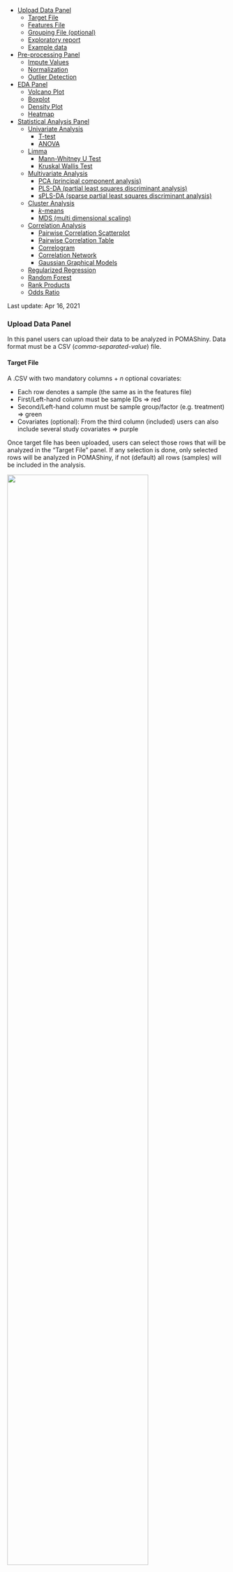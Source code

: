 -   [Upload Data Panel](#upload-data-panel)
    -   [Target File](#target-file)
    -   [Features File](#features-file)
    -   [Grouping File (optional)](#grouping-file-optional)
    -   [Exploratory report](#exploratory-report)
    -   [Example data](#example-data)
-   [Pre-processing Panel](#pre-processing-panel)
    -   [Impute Values](#impute-values)
    -   [Normalization](#normalization)
    -   [Outlier Detection](#outlier-detection)
-   [EDA Panel](#eda-panel)
    -   [Volcano Plot](#volcano-plot)
    -   [Boxplot](#boxplot)
    -   [Density Plot](#density-plot)
    -   [Heatmap](#heatmap)
-   [Statistical Analysis Panel](#statistical-analysis-panel)
    -   [Univariate Analysis](#univariate-analysis)
        -   [T-test](#t-test)
        -   [ANOVA](#anova)
    -   [Limma](#limma)
        -   [Mann-Whitney U Test](#mann-whitney-u-test)
        -   [Kruskal Wallis Test](#kruskal-wallis-test)
    -   [Multivariate Analysis](#multivariate-analysis)
        -   [PCA (principal component
            analysis)](#pca-principal-component-analysis)
        -   [PLS-DA (partial least squares discriminant
            analysis)](#pls-da-partial-least-squares-discriminant-analysis)
        -   [sPLS-DA (sparse partial least squares discriminant
            analysis)](#spls-da-sparse-partial-least-squares-discriminant-analysis)
    -   [Cluster Analysis](#cluster-analysis)
        -   [*k*-means](#k-means)
        -   [MDS (multi dimensional
            scaling)](#mds-multi-dimensional-scaling)
    -   [Correlation Analysis](#correlation-analysis)
        -   [Pairwise Correlation
            Scatterplot](#pairwise-correlation-scatterplot)
        -   [Pairwise Correlation Table](#pairwise-correlation-table)
        -   [Correlogram](#correlogram)
        -   [Correlation Network](#correlation-network)
        -   [Gaussian Graphical Models](#gaussian-graphical-models)
    -   [Regularized Regression](#regularized-regression)
    -   [Random Forest](#random-forest)
    -   [Rank Products](#rank-products)
    -   [Odds Ratio](#odds-ratio)

Last update: Apr 16, 2021

### Upload Data Panel

In this panel users can upload their data to be analyzed in POMAShiny.
Data format must be a CSV (*comma-separated-value*) file.

#### Target File

A .CSV with two mandatory columns + *n* optional covariates:

-   Each row denotes a sample (the same as in the features file)
-   First/Left-hand column must be sample IDs =\> red
-   Second/Left-hand column must be sample group/factor (e.g. treatment)
    =\> green
-   Covariates (optional): From the third column (included) users can
    also include several study covariates =\> purple

Once target file has been uploaded, users can select those rows that
will be analyzed in the “Target File” panel. If any selection is done,
only selected rows will be analyzed in POMAShiny, if not (default) all
rows (samples) will be included in the analysis.

<img src="pix/target.png" width="80%"/>

#### Features File

A .CSV with *m* columns:

-   Each row denotes a sample and each column denotes a feature
-   First row must contain the feature names

<img src="pix/features.png" width="80%"/>

#### Grouping File (optional)

POMAShiny allows to combine features applying a summarization function
to sets of features as defined by a “Grouping File” (example below).
This feature is powered by the `MSnbase` R/Bioconductor package and it
is very useful when the data contain different peptides of the same
protein or different ions of the same compound, which is a common
scenario in MS data analysis.

The grouping file must be a three-column CSV containing the original
feature names (first column), the grouping factor (second column), and
the new feature names (third column) **in the same order as Features
File**. Read carefully the `MSnbase` package documentation for this
function
[here](https://lgatto.github.io/MSnbase/reference/combineFeatures.html).

An example of a grouping file required by POMAShiny is shown below:

<img src="pix/grouping_file.png" width="40%"/>

Here, features 1 and 2, and features 5 and 6 will be combined while
features 3 and 4 will remain intact, according to the grouping factor
(second column). The combination result is shown below:

<img src="pix/grouping.png" width="90%"/>

Five summarization methods are provided to do this process: “sum”,
“mean”, “median”, “robust”, and “NTR”. Once this process is complete,
the coefficient of variation of combined features is shown as a
downloadable table in the “Combined Features Coefficient of Variation”
tab.

**NOTE:** Authors recommend to read carefully the
[documentation](https://lgatto.github.io/MSnbase/reference/combineFeatures.html)
and to check provided [example
data](https://github.com/pcastellanoescuder/POMAShiny/tree/master/example_data)
before use this feature.

#### Exploratory report

After uploading the data **and clicking the “Submit” button**, POMAShiny
allows users to generate an exploratory data analysis PDF report
automatically by clicking the green button with the label “Exploratory
report” in the top of the central panel. See a PDF report example
[here](https://pcastellanoescuder.github.io/POMA/articles/POMA-eda.html).

#### Example data

POMAShiny includes two example datasets that are both freely available
at
<a href="https://www.metabolomicsworkbench.org" class="uri">https://www.metabolomicsworkbench.org</a>.
The first example dataset consists of a targeted metabolomics
three-group study and the second example dataset consists of a targeted
metabolomics two-group study. These two datasets allow users to explore
all available functionalities in POMAShiny. Both dataset documentations
are available at
<a href="https://github.com/pcastellanoescuder/POMA" class="uri">https://github.com/pcastellanoescuder/POMA</a>.

Alternatively, an example data (CSV format) including a grouping file is
also provided in order to test the “Combine features” operation. These
example data are available
[here](https://github.com/pcastellanoescuder/POMAShiny/tree/master/example_data).

**NOTE:** Once target and features files are uploaded and the desired
rows are selected in the target file (if necessary), users must have to
click the “Submit” button to continue with the analysis.

**Equivalent functions in POMA/MSnbase:** `POMA::PomaMSnSetClass()`
(format data), `POMA::PomaEDA()` (automatic PDF report), and
`MSnbase::combineFeatures()` (combine features).

### Pre-processing Panel

#### Impute Values

Usually, metabolomics and proteomics data face with a high number of
missing values, most of them due to low signal intensity of peaks.
Missing value imputation process in POMAShiny is divided in three
sequential steps:

1.  Distinguish between zeros and missing values. In case of the data
    have values of these two types users can distinguish or not between
    them. This option may be useful in experiments combining endogenous
    and exogenous features, as in this case the exogenous ones could be
    a real zero (absence) and the endogenous ones are unlikely to be
    real zeros.

2.  Remove all features of the data that have more of a specific
    percentage (defined by user) of missing values in ALL study groups.
    By default this percentage is 20%.

3.  Imputation. POMAShiny offers six different methods to impute missing
    values:

-   replace missing values by zero
-   replace missing values by half of the minimum positive value in the
    original data (in each column)
-   replace missing values by the median of the column (feature)
-   replace missing values by the mean of the column (feature)
-   replace missing values by the minimum value in the column (feature)
-   replace missing values using KNN algorithm (default)

<a href="https://onlinelibrary.wiley.com/doi/full/10.1002/elps.201500352"><i>Armitage,
E. G., Godzien, J., Alonso‐Herranz, V., López‐Gonzálvez, Á., & Barbas,
C. (2015). Missing value imputation strategies for metabolomics data.
Electrophoresis, 36(24), 3050-3060.</i></a>

**Equivalent function in POMA:** `POMA::PomaImpute()`.

#### Normalization

It’s known that some factors can introduce variability in MS data. Even
if the data have been generated under identical experimental conditions,
this introduced variability can have a critical influence on the final
statistical results, making normalization a key step in the workflow.

POMAShiny offers six different methods to normalize data:

-   Autoscaling
-   Level scaling
-   Log scaling
-   Log transformation
-   Vast scaling
-   Log pareto scaling (default)

<a href="https://bmcgenomics.biomedcentral.com/articles/10.1186/1471-2164-7-142"><i>van
den Berg, R. A., Hoefsloot, H. C., Westerhuis, J. A., Smilde, A. K., &
van der Werf, M. J. (2006). Centering, scaling, and transformations:
improving the biological information content of metabolomics data. BMC
genomics, 7(1), 142.</i></a>

Users can evaluate the normalization effects in the interactive boxplots
located in the “Normalized Data” tab.

<img src="pix/normalization.png" width="80%"/>

**Equivalent functions in POMA:** `POMA::PomaNorm()` (normalization) and
`POMA::PomaBoxplots(group = "samples")` (boxplots).

#### Outlier Detection

POMAShiny allows the analysis of outliers by different plots and tables
as well as the possibility to remove statistical outliers from the
analysis using different customizable parameters.

The method implemented in POMAShiny is based on the distances among
observations (euclidean by default) and their distances to each group
centroid in a two-dimensional space. Once this is computed, the
classical univariate outlier detection formula \_Q3 + x\*IQR\_ is used
to detect multivariate group-dependant outliers using the computed
distance to each group centroid.

Select the method (distance), type and coefficient (*x*; the higher this
value, the less sensitive the method is to outliers) to adapt the
outlier detection method to your data. By switching the button “Show
labels” all plots display automatically the sample IDs in the outlier
detection plots.

-   Distances Polygon Plot: Group centroids and sample coordinates in a
    two-dimensionality space
-   Distances Boxplot: Boxplots of all computed distances to group
    centroid by group

<img src="pix/outliers.png" width="80%"/>

**NOTE:** If the “Remove outliers” button is turned on (default), all
detected outliers are excluded from the analysis automatically.

**Equivalent functions in POMA:** `POMA::PomaOutliers(do = "analyze")`
(check outliers) and `POMA::PomaOutliers(do = "clean")` (remove
outliers).

### EDA Panel

POMAShiny offers several interactive and highly modulable plots designed
to facilitate the exploratory data analysis (EDA) process, giving a wide
range of visualization options.

#### Volcano Plot

In this tab, users can explore their data in an interactive volcano
plot. This plot is based on the results of a standard T-test which users
can define if data are paired or not and if the study group variances
are equal or not. This option is only available for two-group studies.

POMAShiny interactive volcano plot gives users information about T-test
significance and fold changes. log2 fold changes between groups are
represented in the horizontal axis while -log10 T-test p-values are
represented in the vertical axis.

Users can select if raw p-values or adjusted (FDR) p-values are
displayed. Other parameters as p-value threshold, log2 fold change
threshold or x-axis range are available in the parameters menu.

<img src="pix/volcano.png" width="80%"/>

**Equivalent function in POMA:** `POMA::PomaVolcano()`.

#### Boxplot

This tab provides a highly interactive boxplot of all data features
groupped by their different study groups. Different visualization
parameters are available in this tab:

-   Features to plot: By default this box is empty because all features
    are plotted. However, by selecting some specific features in this
    box, only these features are plotted  
-   Show points: By turning on this button, points corresponding to each
    sample are shown in each feature boxplots. If your data contain many
    features, this option can slow down the interactive visualization  
-   Split boxes: By default, boxplots of each feature are divided into
    the study groups. However, these boxplots can be overlapped by
    switching off this option

<img src="pix/boxplot.png" width="80%"/>

**Equivalent functions in POMA:**
`POMA::PomaBoxplots(group = "features")` (all features) and
`POMA::PomaBoxplots(group = "features", feature_name = c("XXX", "YYY", "ZZZ"))`
(only features XXX, YYY and ZZZ).

#### Density Plot

POMAShiny provides an interactive density plot to explore all study
group distributions (default). However, by turning off the “Plot groups”
button, POMAShiny plots the feature distributions indicated by user
instead study group distributions.

<img src="pix/density.png" width="80%"/>

**Equivalent functions in POMA:** `POMA::PomaDensity()` (study groups)
and
`POMA::PomaDensity(group = "features", feature_name = c("XXX", "YYY", "ZZZ"))`
(only features XXX, YYY and ZZZ).

#### Heatmap

In this panel POMAShiny offers a classical heatmap as well as a
hierarchical clustering with a color stripe that corresponds to each
sample group label. Users can display or not sample IDs (not recommended
if *n* is too large) and feature names (not recommended for too many
features).

<img src="pix/heatmap.png" width="80%"/>

**Equivalent function in POMA:** `POMA::PomaHeatmap()`.

### Statistical Analysis Panel

#### Univariate Analysis

Univariate analysis is the simplest form of data analysis where the data
being analyzed contains only one variable. Since it’s a single variable
it doesn’t deal with causes or relationships.

##### T-test

T-test is a parametric statistical hypothesis test in which the test
statistic follows a Student’s t-distribution under the null hypothesis.
This analysis is used when you are comparing two groups. This test
assumes the normal distribution of features. T-test results can be
visualized in the volcano plot provided at EDA panel.

-   Equal Variance (or pooled) T-test: The equal variance T-test is used
    when the variance of the two tested groups is similar.  

-   Unequal Variance T-test: The unequal variance T-test is used when
    the variance of the two tested groups is different (default). This
    test is also called Welch’s T-test.

-   Paired T Test: The paired T-test is performed when samples consist
    of matched pairs of similar units or when there are cases of
    repeated measures. This method can also applies on cases where the
    samples are related in some manner or have matching characteristics
    (default is that groups are not paired).

**Equivalent function in POMA:** `POMA::Univariate(method = "ttest")`.

##### ANOVA

The analysis of variance (ANOVA) tests the hypothesis that the averages
of two or more groups are the same. The ANOVA evaluates the importance
of one or more factors when comparing the means of the response variable
in the different levels of the factors. The null hypothesis states that
all the means of the groups are the same while the alternative
hypothesis states that at least one is different. ANOVA is a parametric
method that assumes the normal distribution of features.

If one or more covariates have been included in the target file, an
analysis of covariance (ANCOVA) is performed automatically and the
results are available at the “ANCOVA Results” tab. The ANCOVA is a
general linear model which mix ANOVA and regression. ANCOVA evaluates
whether the means of the groups are equal while statistically
controlling the effects of other continuous variables that are not of
primary interest (as group or treatment), known as covariates.

**Equivalent functions in POMA:** `POMA::Univariate(method = "anova")`
(ANOVA) and `POMA::Univariate(method = "anova", covariates = TRUE)`
(ANCOVA).

#### Limma

Limma (Linear Models for Microarray Data) was created for the
statistical analysis of gene expression experiments as microarrays.
However, over the last years this method has been user in many other
omics such as metabolomics or proteomics.

Limma performs a single-sample T-test using an empirical Bayes method to
borrow information between all features. This method *“leverages the
highly parallel nature of features to borrow strength between the
feature-wise models, allowing for different levels of variability
between features and between samples, and making statistical conclusions
more reliable when the number of samples is small”*. See
<a href="https://academic.oup.com/nar/article/43/7/e47/2414268"><i>Ritchie,
M. E., Phipson, B., Wu, D., Hu, Y., Law, C. W., Shi, W., & Smyth, G. K.
(2015). limma powers differential expression analyses for RNA-sequencing
and microarray studies. Nucleic acids research, 43(7), e47-e47.</i></a>.

POMAShiny allows users to compute limma models and the possibility to
adjust these models by different covariates (if they have been included
in the target file). The POMAShiny limma results are displayed in an
interactive volcano plot at Limma’s “Volcano Plot” tab.

<img src="pix/limma.png" width="80%"/>

**Equivalent functions in POMA:** `POMA::PomaLimma()` (without
covariates) and `POMA::PomaLimma(covariates = TRUE)` (with covariates).

##### Mann-Whitney U Test

Mann-Whitney U test is the non-parametric alternative test to the
independent sample T-test. It’s a non-parametric test that is used to
compare two group means that come from the same population, and used to
test whether two sample means are equal or not. Usually, the
Mann-Whitney U test is used when the assumptions of the T-test are not
met. When the study groups are paired, this test becomes a Wilcoxon
signed-rank test.

**Equivalent function in POMA:** `POMA::Univariate(method = "mann")`.

##### Kruskal Wallis Test

Kruskal-Wallis test is a non-parametric alternative to ANOVA. It is an
extension of the Mann-Whitney U test for 3 or more groups.
Kruskal-Wallis test does not assume normality in the data, as opposed to
the traditional ANOVA.

**Equivalent function in POMA:** `POMA::Univariate(method = "kruskal")`.

#### Multivariate Analysis

Unlike univariate methods, multivariate methods are focused in the study
of more than one feature at a time. These type of approaches have been
widely used because their informativeness. Since being more complex than
conventional univariate statistics, these methods can provide
information about the structure of the data and different internal
relationships that would not be observed with univariate statistics.
However, the interpretation of these type of analysis can be more
complex.

##### PCA (principal component analysis)

PCA is one of the most used methods for data dimension reduction.
POMAShiny allows users to compute a PCA controlling different
parameters:

-   Number of components: This number indicates the number of components
    that are calculated
-   Scale and Center: By default these parameters are disabled. If the
    data have been normalized
-   Show ellipses: By turning on this button, the ellipses computed
    assuming a multivariate normal distribution are drawn in a score
    plot and biplot

<img src="pix/pca.png" width="80%"/>

**Equivalent function in POMA:**
`POMA::PomaMultivariate(method = "pca")`.

##### PLS-DA (partial least squares discriminant analysis)

PLS-DA is a supervised method that uses the multiple linear regression
method to find the direction of maximum covariance between the data and
the sample group. POMAShiny allows users to compute a PLS-DA controlling
different parameters:

-   Number of components: This number indicates the number of components
    that are calculated
-   VIP cutoff: This value indicates the variable importance in the
    projection (VIP) cutoff. Features shown in the VIP plot tab are
    based on this value. Only features with a VIP higher than this value
    are shown in the plot. This is a reactive option, it means that
    users doesn’t have to recalculate a PLS-DA to change this value, it
    can be changed and the VIP plot are updated automatically without
    doing anything more
-   Show ellipses: By turning on this button (default), the ellipses
    computed assuming a multivariate normal distribution are drawn in a
    score plot
-   Validation type: Internal validation to use, options are “Mfold”
    (default) or “Leave One Out”
-   Number of folds: Number of folds for Mfold validation method
    (default is 5). If the validation method is loo, this value will
    become to 1
-   Number of iterations for validation process: Number of iterations
    for the validation method selected

<img src="pix/plsda.png" width="80%"/>

**Equivalent function in POMA:**
`POMA::PomaMultivariate(method = "plsda")`.

##### sPLS-DA (sparse partial least squares discriminant analysis)

Often, sPLS-DA method is used to classify samples (supervised analysis)
and to select features. POMAShiny allows users to compute a sPLS-DA
controlling different parameters:

-   Number of components: This number indicates the number of components
    that are calculated
-   Number of features: The number of features to keep in the model
-   Show ellipses: By turning on this button (default), the ellipses
    computed assuming a multivariate normal distribution are drawn in a
    score plot
-   Validation type: Internal validation to use, options are “Mfold”
    (default) or “Leave One Out”
-   Number of folds: Number of folds for Mfold validation method
    (default is 5). If the validation method is loo, this value will
    become to 1
-   Number of iterations for validation process: Number of iterations
    for the validation method selected

<img src="pix/splsda.png" width="80%"/>

**Equivalent function in POMA:**
`POMA::PomaMultivariate(method = "splsda")`.

#### Cluster Analysis

Cluster analysis is also a multivariate method like the previous ones.
However, it’s in a separate section only to make the app and the
analysis more understandable. POMAShiny allows users to compute easily a
cluster analysis using the *k*-means algorithm.

##### *k*-means

*k*-means is an unsupervised method that aims to assign each sample of
the study to one of *k* clusters based on the sample means and the
nearest cluster centroid. POMAShiny calclulates the optimum number of
clusters (*k*) using the elbow method. Different parameters are
available for the calculation and visualization of clusters.

-   Method: Distance used to calculate multi dimensional scaling (MDS)  
-   Number of clusters among which the optimal one will be selected: The
    total number of clusters to compute to select the optimal one. In
    POMAShiny, this value is selected using the “elbow” method
-   Number of clusters (*k*): Number of clusters that are calculated. By
    default this value is the optimal number of clusters computed by
    POMAShiny. However, by changing this value, the *k* selected by user
    is used
-   Show clusters: *k* different clusters are projected in the MDS plot.
    By turning off this button a simple MDS plot are displayed
-   Show labels: By turning on this button sample IDs are shown in the
    plot. If this option is enabled, an additional button is displayed:
    -   Show group: By turning on this option, sample IDs are replaced
        by group labels

<img src="pix/kmeans.png" width="80%"/>

**Equivalent function in POMA:** `POMA::PomaClust()`.

##### MDS (multi dimensional scaling)

Since *k*-means is a multivariate method, POMAShiny uses the two first
dimensions of a classical MDS to project the computed clusters. By
turning off the “Show clusters” button, users visualize a plain MDS
plot. Labeling options are the same for both scenarios.

Both two first dimensions of MDS and calculated *k* clusters are
available in the “Cluster Table” tab.

<img src="pix/mds.png" width="80%"/>

**Equivalent function in POMA:**
`POMA::PomaClust(show_clusters = FALSE)`.

#### Correlation Analysis

POMAShiny provides different options to conduct an accurate and
interactive correlation analysis. In the “Correlation parameters” menu
users can select the correlation method (pearson, spearman or kendall)
to be used for all available visualizations explained below.

##### Pairwise Correlation Scatterplot

POMAShiny provides a highly customizable and interactive scatterplot of
pairwise correlation between features. Here, users can select two
features and explore them in a very comfortable way, being able to
remove some points of the plot by clicking over, drawing a smooth line
based on a linear model, showing the sample IDs instead of points or
exploring and comparing pairwise correlations within study factorial
covariates.

<img src="pix/scatter.png" width="80%"/>

##### Pairwise Correlation Table

A table with all pairwise correlations in the data. This table can be
sorted by all different columns and it can be downloaded in different
formats.

**Equivalent function in POMA:** `POMA::PomaCorr()`

##### Correlogram

A global correlation plot or correlogram is provided in this tab. This
plot allows users to visualize all correlations in the data at once.
Users can control the label size by clicking in the upper left corner
menu.

<img src="pix/correlogram.png" width="80%"/>

**Equivalent function in POMA:** `POMA::PomaCorr()`

##### Correlation Network

POMAShiny offers a correlation network visualization, where correlations
between features can be observed in a very clear way. Only pairs of
features with a correlation absolute value over “Correlation Cutoff”
indicated in the upper left corner menu are shown.

<img src="pix/network.png" width="80%"/>

**Equivalent function in POMA:** `POMA::PomaCorr()`

##### Gaussian Graphical Models

POMAShiny provides an alternative method for correlation network
visualization. Estimation of gaussian graphical models through `glasso`
R package is provided in this tab. Users can define the regularizarion
parameter to estimate an sparse inverse correlation matrix using lasso
in the upper left corner menu.

<img src="pix/glasso.png" width="80%"/>

**Equivalent function in POMA:** `PomaCorr(corr_type = "glasso")`

#### Regularized Regression

POMAShiny offers three different wide used regularization methods both
for feature selection and prediction model creation purposes. These
methods are lasso, ridge regression and elasticnet. All of these methods
are based on penalized logistic regression and are therefore only
available for two-group studies. If the purpose is not predictive, users
can set the test parameter to zero. Otherwise, if the purpose is to
build a predictive model, users can select the proportion (%) of samples
that are used as a test set.

-   Test partition (%): Percentage of observations that are used as test
    set. These samples are used only to perform an external validation.
    If this value is set to zero, all samples are used to create the
    model and no external validation is computed
-   Internal CV folds: Number of folds for CV (default is 10). This
    value can be as large as the sample size (leave-one-out CV), it is
    not recommended for large datasets. Smallest value allowable 3  
-   Elasticnet Mixing Parameter (only for elasticnet): This value
    corresponds to the alpha (or penalty) parameter

<img src="pix/lasso.png" width="80%"/>

**Equivalent functions in POMA:** `POMA::PomaLasso(alpha = 1)` (lasso),
`POMA::PomaLasso(alpha = 0)` (ridge) and `POMA::PomaLasso(alpha = 0.5)`
(elasticnet; alpha range from \>0 to \<1).

#### Random Forest

Random forest is a widely used machine learning algorithm in different
omics for the purpose of creating prediction models. POMAShiny provides
a classification random forest algorithm designed to create prediction
models to discriminate between two or more study groups. Different
parameters are available in this panel:

-   Test partition (%): Percentage of observations that are used as test
    set. Default is 20% of observations. These samples are used only to
    perform an external validation
-   Number of trees: Number of trees to grow
-   Number of variables randomly sampled as candidates at each split
-   Node Size: Minimum size of terminal nodes
-   Number of Selected Features: Number of features that are shown in
    the Gini plot

<img src="pix/randomforest.png" width="80%"/>

**Equivalent function in POMA:** `POMA::PomaRandForest()`

#### Rank Products

The rank product is a biologically motivated test for the detection of
differential expressed/concentrated features in high throughput
experiments. It’s a non-parametric statistical method based on the ranks
of fold changes. Over the last years this methodology has become popular
in many omics fields such as transcriptomics, metabolomics and
proteomics.

Rank product test in POMAShiny skips the normalization and outlier
detection steps to avoid possible negative values generated in the
normalization process. Consequently, this method is based on the imputed
data and all samples will be used to perform the analysis. If the user
wants to remove some detected outliers from this test, it’s possible to
select all samples except the detected outliers in the Upload Data panel
-\> Target File tab table and repeat the imputation step.

<img src="pix/rank_prod.png" width="80%"/>

In the Rank Products panel, users can select if their data is paired or
not and the possibility to apply a log2 transformarion over each feature
(default). Also the method to perform the test (percentage of false
prediction or p-value) and the cutoff can be modulated by users. For
more details see
<a href="https://www.ncbi.nlm.nih.gov/pmc/articles/PMC5860065/"><i>Del
Carratore, F., Jankevics, A., Eisinga, R., Heskes, T., Hong, F.,
Breitling, and R. (2017) RankProd 2.0: a refactored Bioconductor package
for detecting differentially expressed features in molecular profiling
datasets. Bioinformatics, 33, 2774–2775.</i></a>

**Equivalent function in POMA:** `POMA::PomaRankProd()`.

#### Odds Ratio

In the Odds Ratio panel users can calculate the odds ratios (OR) ans its
confidence intervals based on a logistic regression model. Consequently,
this panel allows only two group datasets. By default, all OR are
computed. However, users can select specific features in “Select model
features” box.

To include confidence intervals in the plot switch on the “Show CI”
button and to include ALL covariates uploaded in the target file in the
logistic regression model and in the plot, switch on the “Include
covariates” button.

<img src="pix/odds.png" width="80%"/>

**Equivalent function in POMA:** `POMA::PomaOddsRatio()`.

